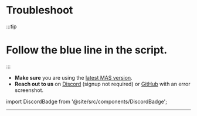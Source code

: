# Troubleshoot

:::tip

# Follow the blue line in the script.

:::

-   **Make sure** you are using the [latest MAS version](intro.md#download--how-to-use-it).
-   **Reach out to us** on [Discord](https://discord.gg/tVFN4N84PP) (signup not required) or [GitHub](https://github.com/massgravel/Microsoft-Activation-Scripts) with an error screenshot.

import DiscordBadge from '@site/src/components/DiscordBadge';

<DiscordBadge />

------------------------------------------------------------------------
